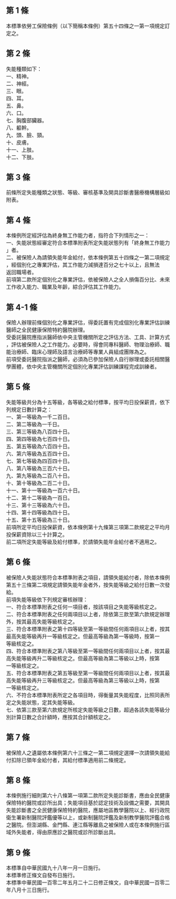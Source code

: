 第 1 條
-------
本標準依勞工保險條例（以下簡稱本條例）第五十四條之一第一項規定訂  
定之。

第 2 條
-------
失能種類如下：  
一、精神。  
二、神經。  
三、眼。  
四、耳。  
五、鼻。  
六、口。  
七、胸腹部臟器。  
八、軀幹。  
九、頭、臉、頸。  
十、皮膚。  
十一、上肢。  
十二、下肢。

第 3 條
-------
前條所定失能種類之狀態、等級、審核基準及開具診斷書醫療機構層級如  
附表。

第 4 條
-------
本條例所定經評估為終身無工作能力者，指符合下列情形之一：  
一、失能狀態經審定符合本標準附表所定失能狀態列有「終身無工作能力  
    」者。  
二、被保險人為請領失能年金給付，依本條例第五十四條之一第二項規定  
    ，經個別化之專業評估，其工作能力減損達百分之七十以上，且無法  
    返回職場者。  
前項第二款所定個別化之專業評估，依被保險人之全人損傷百分比、未來  
工作收入能力、職業及年齡，綜合評估其工作能力。

第 4-1 條
---------
保險人辦理前條個別化之專業評估，得委託置有完成個別化專業評估訓練  
醫師之全民健康保險特約醫院辦理。  
受委託醫院應指派醫師依中央主管機關所定之評估方法、工具、計算方式  
，評估被保險人之工作能力。必要時，得會同專科醫師、物理治療師、職  
能治療師、臨床心理師及語言治療師等專業人員組成團隊為之。  
前項受委託醫院指派之醫師，必須為已參加保險人自行辦理或委託相關醫  
學團體，依中央主管機關所定個別化專業評估訓練課程完成訓練者。

第 5 條
-------
失能等級共分為十五等級，各等級之給付標準，按平均日投保薪資，依下  
列規定日數計算之：  
一、第一等級為一千二百日。  
二、第二等級為一千日。  
三、第三等級為八百四十日。  
四、第四等級為七百四十日。  
五、第五等級為六百四十日。  
六、第六等級為五百四十日。  
七、第七等級為四百四十日。  
八、第八等級為三百六十日。  
九、第九等級為二百八十日。  
十、第十等級為二百二十日。  
十一、第十一等級為一百六十日。  
十二、第十二等級為一百日。  
十三、第十三等級為六十日。  
十四、第十四等級為四十日。  
十五、第十五等級為三十日。  
前項所定平均日投保薪資，依本條例第十九條第三項第二款規定之平均月  
投保薪資除以三十計算之。  
前二項所定失能等級及給付標準，於請領失能年金給付者不適用之。

第 6 條
-------
被保險人失能狀態符合本標準附表之項目，請領失能給付者，除依本條例  
第五十三條第二項規定請領失能年金者外，按失能等級之給付日數一次發  
給。  
前項失能等級依下列規定審核辦理：  
一、符合本標準附表之任何一項目者，按該項目之失能等級核定之。  
二、符合本標準附表之任何兩項目以上者，除依第三款至第六款規定辦理  
    外，按其最高失能等級核定之。  
三、符合本標準附表之第十四等級至第一等級間任何兩項目以上者，按其  
    最高失能等級再升一等級核定之。但最高等級為第一等級時，按第一  
    等級核定之。  
四、符合本標準附表之第八等級至第一等級間任何兩項目以上者，按其最  
    高失能等級再升二等級核定之。但最高等級為第二等級以上時，按第  
    一等級核定之。  
五、符合本標準附表之第五等級至第一等級間任何兩項目以上者，按其最  
    高失能等級再升三等級核定之。但最高等級為第三等級以上時，按第  
    一等級核定之。  
六、不符合本標準附表所定之各項目時，得衡量其失能程度，比照同表所  
    定之失能狀態，定其失能等級。  
七、依第三款至第六款規定所核定失能等級之日數，超過各該失能等級分  
    別計算日數之合計額時，應按其合計額核定之。

第 7 條
-------
被保險人之遺屬依本條例第六十三條之一第二項規定選擇一次請領失能給  
付扣除已領年金給付者，其給付標準適用前二條規定。

第 8 條
-------
本條例施行細則第六十八條第一項第二款所定失能診斷書，應由全民健康  
保險特約醫院或診所出具；失能項目基於認定技術及設備之需要，其開具  
失能診斷書之全民健康保險特約醫院，應屬地區教學醫院以上、經行政院  
衛生署新制醫院評鑑優等以上，或新制醫院評鑑及新制教學醫院評鑑合格  
之醫院。但澎湖縣、金門縣、連江縣等離島之被保險人或在本條例施行區  
域外失能者，得由原應診之醫院或診所診斷出具。

第 9 條
-------
本標準自中華民國九十八年一月一日施行。  
本標準修正條文自發布日施行。  
本標準中華民國一百零二年五月二十二日修正條文，自中華民國一百零二  
年八月十三日施行。

